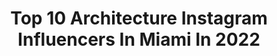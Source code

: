 ---
title: Top 10 Architecture Instagram Influencers In Miami In 2022
description: >-
  Find top architecture Instagram influencers in Miami in 2022. Most popular hashtags: #miami #architecture #miamibeach #realestate.
platform: Instagram
hits: 85
text_top: See the most popular Instagram profiles on inBeat.
text_bottom: Our platform has 85 Instagram influencers like this in Miami, United States for you to pitch.
profiles:
  - username: "sebastianacostahomes"
    fullname: >-
      Sebastian Acosta
    bio: >-
      Helping you find your dream home🏠❣ Luxury Properties Engel & Volkers Miami Realtor / Book Author /
    location: "United States"
    followers: 114086
    engagement: 100
    commentsToLikes: 0.022227
    id: ck14j1me2i6dh0i19cgsta1i0
    verified: false
    hashtags: "#futurearchitect, #home, #designboom, #instaarchitecture"
  - username: "visuals.by.luis"
    fullname: >-
      MIAMI Visuals
    bio: >-
      🌎 #MIAMI 📷 #SonyA7III | #iPhoneXR 🎥 #DJIMavicPro2 #Cityscapes | #Architecture | #Travel
    location: "United States"
    followers: 15523
    engagement: 795
    commentsToLikes: 0.033360
    id: ck0tznomar1zb0i19158b80wk
    verified: false
    hashtags: "#foundinmiami, #miamilove, #downtownmiami, #miamifun"
  - username: "miami_style_magazine"
    fullname: >-
      Miami Style Magazine
    bio: >-
      English ▪ Español Luxury Lifestyle ▪ Restaurants ▪ Nightlife ▪ Hotels ▪ Fashion ▪ Music ▪ Art Gallery Real Estate ▪ Interior Design IN GOD WE TRUST
    location: "United States"
    followers: 35822
    engagement: 351
    commentsToLikes: 0.029166
    id: ck0tznosyr21t0i19uu0io7el
    verified: false
    hashtags: "#doralrestaurant, #miamiclubs, #brickell, #doral"
  - username: "onethousandmuseum"
    fullname: >-
      One Thousand Museum
    bio: >-
      Miami’s most prestigious new residential address—now complete. By @zahahadidarchitects
    location: "United States"
    followers: 27349
    engagement: 135
    commentsToLikes: 0.022546
    id: ck14kwxrkrqe10i1979aicfrw
    verified: false
    hashtags: "#onethousandmuseum, #repost, #zahahadid, #zahahadidarchitects"
  - username: "exotic.buildings"
    fullname: >-
      Exotic Buildings 🏙🌇🔑
    bio: >-
      ❖ Developments ❖ Designs ❖ Listings ❖ ❖ Discover The World’s Best Real Estate ❖ ❖ @Houses Media partner 🔑
    location: "United States"
    followers: 263660
    engagement: 100
    commentsToLikes: 0.011445
    id: ck14k3o4znksz0i19ew5536tp
    verified: false
    hashtags: "#mansion, #houses, #realestate, #luxury"
  - username: "oppenheimarchitecture"
    fullname: >-
      Oppenheim Architecture
    bio: >-
      Design Follows Life. Form Follows Feeling. Architecture | Interiors | Planning MIAMI . NEW YORK . BASEL
    location: "United States"
    followers: 25276
    engagement: 170
    commentsToLikes: 0.012310
    id: ck6u21cbnp4r80j716b3hl6n5
    verified: false
    hashtags: "#nurturenature, #gardenview, #pools, #photography"
  - username: "lifestyle_production_group"
    fullname: >-
      Lifestyle Production Group
    bio: >-
      Video Production & Photography for the top 1% of Real Estate & Brands.⁣⁣ LPG is the exclusive owner of all content posted. DM for booking inquiries.
    location: "United States"
    followers: 70926
    engagement: 88
    commentsToLikes: 0.021069
    id: ck14j0si1i1zv0i1933gaguog
    verified: false
    hashtags: "#architecture, #milliondollarlisting, #nyc, #miamirealestate"
  - username: "gregorychoplinofficial"
    fullname: >-
      Gregory Choplin
    bio: >-
      *Muay thai 🌎🌍 world champion *Muaythai & MMA Striking coach *@isopurecompany athlete
    location: "United States"
    followers: 32850
    engagement: 262
    commentsToLikes: 0.029256
    id: ck136ue8z8b9f0i194a1bqu8c
    verified: false
    hashtags: "#keepcalm, #sinkorswim, #swimorsink, #travel"
  - username: "conexao.america"
    fullname: >-
      conexaoamerica
    bio: >-
      Dicas da América🇺🇸,🇧🇷fotos,lugares,compras, curiosidades,restaurantes,viagens,etc 👉Facebook @conexaoamericaoficial 👉Twitter @americaconexao
    location: "United States"
    followers: 9394
    engagement: 400
    commentsToLikes: 0.012769
    id: ck5q2yd9didcp0i11kxkjc1wh
    verified: false
    hashtags: "#iloveusa, #thisisnewyorkcity, #miami, #coronavirus"
  - username: "iamjulianalimac"
    fullname: >-
      Juliana Lima Cianfaglione 🧿
    bio: >-
      👩🏻‍💻Architect Designer Entrepreneur 🧠 #PRO @designprostudioofficial creating @casalimaofficial Looking for great design ? Check out our website !
    location: "United States"
    followers: 58704
    engagement: 76
    commentsToLikes: 0.255114
    id: ck0uerm6olzk60i19n9ibtw9f
    verified: false
    hashtags: "#interiordesign, #design, #construction, #interiordesigninspo"
---